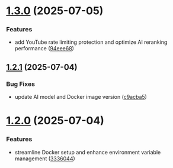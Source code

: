 # [1.3.0](https://github.com/one-ring-ai/web2md/compare/v1.2.1...v1.3.0) (2025-07-05)


### Features

* add YouTube rate limiting protection and optimize AI reranking performance ([94eee68](https://github.com/one-ring-ai/web2md/commit/94eee6814c946520602c91838b3b4aa1adc251d3))

## [1.2.1](https://github.com/one-ring-ai/web2md/compare/v1.2.0...v1.2.1) (2025-07-04)


### Bug Fixes

* update AI model and Docker image version ([c9acba5](https://github.com/one-ring-ai/web2md/commit/c9acba590391a1a7814887f2f8fc44971cc773ae))

# [1.2.0](https://github.com/one-ring-ai/web2md/compare/v1.1.4...v1.2.0) (2025-07-04)


### Features

* streamline Docker setup and enhance environment variable management ([3336044](https://github.com/one-ring-ai/web2md/commit/333604499b7c13fefc073f71fd2ab2dd90238cd0))
